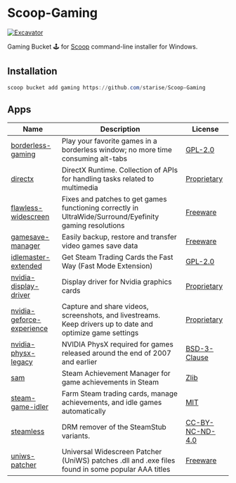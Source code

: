 # Scoop-Gaming

[![Excavator](https://github.com/starise/Scoop-Gaming/actions/workflows/schedule.yml/badge.svg)](https://github.com/starise/Scoop-Gaming/actions/workflows/schedule.yml)

Gaming Bucket 🕹️ for [Scoop](https://scoop.sh/) command-line installer for Windows.

## Installation

```powershell
scoop bucket add gaming https://github.com/starise/Scoop-Gaming
```

## Apps

<!-- <apps> -->
<!-- The following table was inserted by makeindex.py -->
<!-- Your edits will be lost the next time makeindex.py is run -->
|Name|Description|License|
|----|-----------|-------|
|[borderless-gaming](https://github.com/Codeusa/Borderless-Gaming)|Play your favorite games in a borderless window; no more time consuming alt-tabs|[GPL-2.0](https://spdx.org/licenses/GPL-2.0.html "https://spdx.org/licenses/GPL-2.0.html")|
|[directx](https://www.microsoft.com/en-us/download/details.aspx?id=35)|DirectX Runtime. Collection of APIs for handling tasks related to multimedia|[Proprietary](https://en.m.wikipedia.org/wiki/Software_license#Proprietary_software_licenses "https://en.m.wikipedia.org/wiki/Software_license#Proprietary_software_licenses")|
|[flawless-widescreen](https://www.flawlesswidescreen.org)|Fixes and patches to get games functioning correctly in UltraWide/Surround/Eyefinity gaming resolutions|[Freeware](https://www.flawlesswidescreen.org/fws/core/licences/Summary.txt "https://www.flawlesswidescreen.org/fws/core/licences/Summary.txt")|
|[gamesave-manager](https://www.gamesave-manager.com)|Easily backup, restore and transfer video games save data|[Freeware](https://en.wikipedia.org/wiki/Freeware "https://en.wikipedia.org/wiki/Freeware")|
|[idlemaster-extended](https://github.com/JonasNilson/idle_master_extended)|Get Steam Trading Cards the Fast Way (Fast Mode Extension)|[GPL-2.0](https://spdx.org/licenses/GPL-2.0.html "https://spdx.org/licenses/GPL-2.0.html")|
|[nvidia-display-driver](https://www.nvidia.com)|Display driver for Nvidia graphics cards|[Proprietary](https://www.nvidia.com/en-us/about-nvidia/eula-agreement/ "https://www.nvidia.com/en-us/about-nvidia/eula-agreement/")|
|[nvidia-geforce-experience](https://www.nvidia.com/en-us/geforce/geforce-experience)|Capture and share videos, screenshots, and livestreams. Keep drivers up to date and optimize game settings|[Proprietary](https://www.nvidia.com/en-us/about-nvidia/eula-agreement/ "https://www.nvidia.com/en-us/about-nvidia/eula-agreement/")|
|[nvidia-physx-legacy](https://www.nvidia.com/object/physx-9.13.0604-legacy-driver.html)|NVIDIA PhysX required for games released around the end of 2007 and earlier|[BSD-3-Clause](https://gameworksdocs.nvidia.com/PhysX/4.0/documentation/PhysXGuide/Manual/License.html "https://gameworksdocs.nvidia.com/PhysX/4.0/documentation/PhysXGuide/Manual/License.html")|
|[sam](https://github.com/gibbed/SteamAchievementManager)|Steam Achievement Manager for game achievements in Steam|[Zlib](https://spdx.org/licenses/Zlib.html "https://spdx.org/licenses/Zlib.html")|
|[steam-game-idler](https://github.com/zevnda/steam-game-idler)|Farm Steam trading cards, manage achievements, and idle games automatically|[MIT](https://github.com/zevnda/steam-game-idler/blob/main/LICENSE "https://github.com/zevnda/steam-game-idler/blob/main/LICENSE")|
|[steamless](https://github.com/atom0s/Steamless)|DRM remover of the SteamStub variants.|[CC-BY-NC-ND-4.0](https://spdx.org/licenses/CC-BY-NC-ND-4.0.html "https://spdx.org/licenses/CC-BY-NC-ND-4.0.html")|
|[uniws-patcher](http://www.wsgf.org/article/universal-widescreen-uniws-patcher)|Universal Widescreen Patcher (UniWS) patches .dll and .exe files found in some popular AAA titles|[Freeware](https://en.wikipedia.org/wiki/Freeware "https://en.wikipedia.org/wiki/Freeware")|
